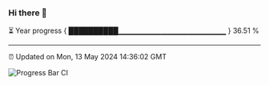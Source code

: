 ### Hi there 👋

⏳ Year progress { ██████████▁▁▁▁▁▁▁▁▁▁▁▁▁▁▁▁▁▁▁▁ } 36.51 %

---

⏰ Updated on Mon, 13 May 2024 14:36:02 GMT

![Progress Bar CI](https://github.com/IshwaranRudhara/GIT-ACTION/workflows/Progress%20Bar%20CI/badge.svg)
